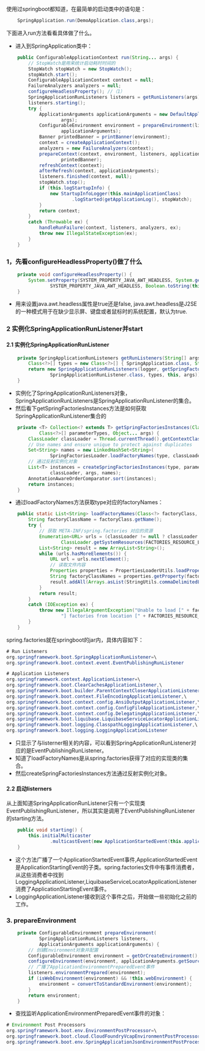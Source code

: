 使用过springboot都知道，在最简单的启动类中的语句是：
```java
    SpringApplication.run(DemoApplication.class,args);
```

下面进入run方法看看具体做了什么。
- 进入到SpringApplication类中：
```java
    public ConfigurableApplicationContext run(String... args) {
        // StopWatch是用来统计启动耗时时间的
		StopWatch stopWatch = new StopWatch();
		stopWatch.start();
		ConfigurableApplicationContext context = null;
		FailureAnalyzers analyzers = null;
		configureHeadlessProperty(); //（1）
		SpringApplicationRunListeners listeners = getRunListeners(args); //(2)
		listeners.starting();                                            //(2)
		try {
			ApplicationArguments applicationArguments = new DefaultApplicationArguments(
					args);
			ConfigurableEnvironment environment = prepareEnvironment(listeners,
					applicationArguments);                               //(3)
			Banner printedBanner = printBanner(environment);
			context = createApplicationContext();
			analyzers = new FailureAnalyzers(context);
			prepareContext(context, environment, listeners, applicationArguments,
					printedBanner);                                     // (4)
			refreshContext(context);
			afterRefresh(context, applicationArguments);
			listeners.finished(context, null);
			stopWatch.stop();
			if (this.logStartupInfo) {
				new StartupInfoLogger(this.mainApplicationClass)
						.logStarted(getApplicationLog(), stopWatch);
			}
			return context;
		}
		catch (Throwable ex) {
			handleRunFailure(context, listeners, analyzers, ex);
			throw new IllegalStateException(ex);
		}
	}
```

### 1，先看configureHeadlessProperty()做了什么
```java
    private void configureHeadlessProperty() {
		System.setProperty(SYSTEM_PROPERTY_JAVA_AWT_HEADLESS, System.getProperty(
				SYSTEM_PROPERTY_JAVA_AWT_HEADLESS, Boolean.toString(this.headless)));
	}
```
- 用来设置java.awt.headless属性是true还是false, java.awt.headless是J2SE的一种模式用于在缺少显示屏、键盘或者鼠标时的系统配置，默认为true.

### 2 实例化SpringApplicationRunListener并start
#### 2.1 实例化SpringApplicationRunListener
```java
    private SpringApplicationRunListeners getRunListeners(String[] args) {
		Class<?>[] types = new Class<?>[] { SpringApplication.class, String[].class };
		return new SpringApplicationRunListeners(logger, getSpringFactoriesInstances(
				SpringApplicationRunListener.class, types, this, args));
	}
```
- 实例化了SpringApplicationRunListeners对象，SpringApplicationRunListeners是SpringApplicationRunListener的集合。
- 然后看下getSpringFactoriesInstances方法是如何获取SpringApplicationRunListener集合的

```java
    private <T> Collection<? extends T> getSpringFactoriesInstances(Class<T> type,
			Class<?>[] parameterTypes, Object... args) {
		ClassLoader classLoader = Thread.currentThread().getContextClassLoader();
		// Use names and ensure unique to protect against duplicates
		Set<String> names = new LinkedHashSet<String>(
				SpringFactoriesLoader.loadFactoryNames(type, classLoader));
        // 通过反射实例化对象
		List<T> instances = createSpringFactoriesInstances(type, parameterTypes,
				classLoader, args, names);
		AnnotationAwareOrderComparator.sort(instances);
		return instances;
	}
```
- 通过loadFactoryNames方法获取type对应的factoryNames：
```java
    public static List<String> loadFactoryNames(Class<?> factoryClass, ClassLoader classLoader) {
		String factoryClassName = factoryClass.getName();
		try {
            // 获取 META-INF/spring.factories 对应的资源
			Enumeration<URL> urls = (classLoader != null ? classLoader.getResources(FACTORIES_RESOURCE_LOCATION) :
					ClassLoader.getSystemResources(FACTORIES_RESOURCE_LOCATION));
			List<String> result = new ArrayList<String>();
			while (urls.hasMoreElements()) {
				URL url = urls.nextElement();
                // 读取文件内容
				Properties properties = PropertiesLoaderUtils.loadProperties(new UrlResource(url));
				String factoryClassNames = properties.getProperty(factoryClassName);
				result.addAll(Arrays.asList(StringUtils.commaDelimitedListToStringArray(factoryClassNames)));
			}
			return result;
		}
		catch (IOException ex) {
			throw new IllegalArgumentException("Unable to load [" + factoryClass.getName() +
					"] factories from location [" + FACTORIES_RESOURCE_LOCATION + "]", ex);
		}
	}
```
spring.factories就在springboot的jar内，具体内容如下：
```java
# Run Listeners
org.springframework.boot.SpringApplicationRunListener=\
org.springframework.boot.context.event.EventPublishingRunListener

# Application Listeners
org.springframework.context.ApplicationListener=\
org.springframework.boot.ClearCachesApplicationListener,\
org.springframework.boot.builder.ParentContextCloserApplicationListener,\
org.springframework.boot.context.FileEncodingApplicationListener,\
org.springframework.boot.context.config.AnsiOutputApplicationListener,\
org.springframework.boot.context.config.ConfigFileApplicationListener,\
org.springframework.boot.context.config.DelegatingApplicationListener,\
org.springframework.boot.liquibase.LiquibaseServiceLocatorApplicationListener,\
org.springframework.boot.logging.ClasspathLoggingApplicationListener,\
org.springframework.boot.logging.LoggingApplicationListener
```
- 只显示了与listerner相关的内容，可以看到SpringApplicationRunListener对应的是EventPublishingRunListener。
- 知道了loadFactoryNames是从spring.factories获得了对应的实现类的集合。
- 然后createSpringFactoriesInstances方法通过反射实例化对象。

#### 2.2 启动listerners
从上面知道SpringApplicationRunListener只有一个实现类EventPublishingRunListener，所以其实是调用了EventPublishingRunListener的starting方法。
```java
    public void starting() {
		this.initialMulticaster
				.multicastEvent(new ApplicationStartedEvent(this.application, this.args));
	}
```
- 这个方法广播了一个ApplicationStartedEvent事件,ApplicationStartedEvent是ApplicationStartingEvent的子类。spring.factories文件中有事件消费者，从这些消费者中找到LoggingApplicationListener,LiquibaseServiceLocatorApplicationListener消费了ApplicationStartingEvent事件。
- LoggingApplicationListener接收到这个事件之后，开始做一些初始化之前的工作。


### 3. prepareEnvironment
```java
    private ConfigurableEnvironment prepareEnvironment(
			SpringApplicationRunListeners listeners,
			ApplicationArguments applicationArguments) {
		// 创建Environment对象并配置
		ConfigurableEnvironment environment = getOrCreateEnvironment();
		configureEnvironment(environment, applicationArguments.getSourceArgs());
        // 广播了ApplicationEnvironmentPreparedEvent事件
		listeners.environmentPrepared(environment);
		if (isWebEnvironment(environment) && !this.webEnvironment) {
			environment = convertToStandardEnvironment(environment);
		}
		return environment;
	}
```
- 查找监听ApplicationEnvironmentPreparedEvent事件的对象：
```java
# Environment Post Processors
org.springframework.boot.env.EnvironmentPostProcessor=\
org.springframework.boot.cloud.CloudFoundryVcapEnvironmentPostProcessor,\
org.springframework.boot.env.SpringApplicationJsonEnvironmentPostProcessor
```



